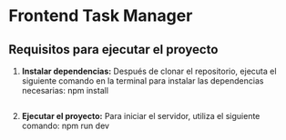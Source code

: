 # Frontend Task Manager

## Requisitos para ejecutar el proyecto

1. **Instalar dependencias:**
   Después de clonar el repositorio, ejecuta el siguiente comando en la terminal para instalar las dependencias necesarias: 
   npm install
   ```

3. **Ejecutar el proyecto:**
   Para iniciar el servidor, utiliza el siguiente comando:
   npm run dev
   ```   

